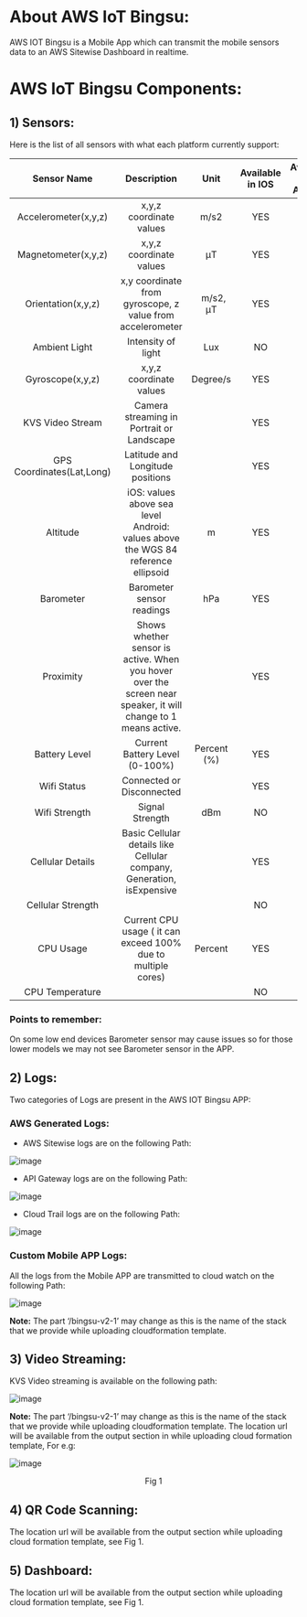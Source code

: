 # **About AWS IoT Bingsu:**
AWS IOT Bingsu is a Mobile App which can transmit the mobile sensors data to an AWS Sitewise Dashboard in realtime.

# **AWS IoT Bingsu Components:**

## **1) Sensors:** 
Here is the list of all sensors with what each platform currently support:

|Sensor Name|Description|Unit|Available in IOS|Available in Android|
| :-: | :-: | :-: | :-: | :-: |
|Accelerometer(x,y,z)|x,y,z coordinate values|m/s2|YES|YES|
|Magnetometer(x,y,z)|x,y,z coordinate values|μT|YES|YES|
|Orientation(x,y,z)|x,y coordinate from gyroscope, z value from accelerometer|`	`m/s2, μT|YES|YES|
|Ambient Light|Intensity of light |Lux|NO|YES|
|Gyroscope(x,y,z)|x,y,z coordinate values|Degree/s|YES|YES|
|KVS Video Stream|Camera streaming in Portrait or Landscape||YES|YES|
|GPS Coordinates(Lat,Long)|Latitude and Longitude positions||YES|YES|
|Altitude|iOS: values above sea level<br>Android: values above the WGS 84 reference ellipsoid  |m|YES|YES|
|Barometer|Barometer sensor readings|hPa|YES|YES|
|Proximity|Shows whether sensor is active. When you hover over the screen near speaker, it will change to 1 means active.||YES|YES|
|Battery Level|Current Battery Level (0-100%)|Percent (%)|YES|YES|
|Wifi Status|Connected or Disconnected||YES|YES|
|Wifi Strength|Signal Strength|dBm|NO|YES|
|Cellular Details|Basic Cellular details like Cellular company, Generation, isExpensive||YES|YES|
|Cellular Strength|||NO|NO|
|CPU Usage|Current CPU usage ( it can exceed 100% due to multiple cores)|Percent|YES|YES|
|CPU Temperature|||NO|NO|

### **Points to remember:**
On some low end devices Barometer sensor may cause issues so for those lower models we may not see Barometer sensor in the APP.

## **2) Logs:** 
Two categories of Logs are present in the AWS IOT Bingsu APP:

### **AWS Generated Logs:**

- AWS Sitewise logs are on the following Path:

![image](https://user-images.githubusercontent.com/114899075/199219755-8074ad1e-e9a3-47c2-bc5a-b863320608d8.png)


- API Gateway logs are on the following Path:

![image](https://user-images.githubusercontent.com/114899075/199219867-52694a5c-6c38-4339-98a0-4a9693ed46ee.png)


- Cloud Trail logs are on the following Path:

![image](https://user-images.githubusercontent.com/114899075/199219903-ed62330f-4fa7-4626-ac90-018654cfeb29.png)



### **Custom Mobile APP Logs:**


All the logs from the Mobile APP are transmitted to cloud watch on the following Path:

![image](https://user-images.githubusercontent.com/114899075/199219968-6ea00195-1781-48f3-b685-bd5a75374bbf.png)


**Note:** The part ‘/bingsu-v2-1’ may change as this is the name of the stack that we provide while uploading cloudformation template.


## **3) Video Streaming:**

KVS Video streaming is available on the following path:

![image](https://user-images.githubusercontent.com/114899075/199220016-136b5e9c-dc25-4795-804e-ab7b53211c3a.png)



**Note:** The part ‘/bingsu-v2-1’ may change as this is the name of the stack that we provide while uploading cloudformation template. The location url will be available from the output section in while uploading cloud formation template, For e.g:

![image](https://user-images.githubusercontent.com/114899075/199220075-861296a5-aafe-4ce5-aa06-8fdc237e4bf2.png)

<div align="center">Fig 1</div>

## **4) QR Code Scanning:**
The location url will be available from the output section while uploading cloud formation template, see Fig 1.

## **5) Dashboard:**
The location url will be available from the output section while uploading cloud formation template, see Fig 1.



